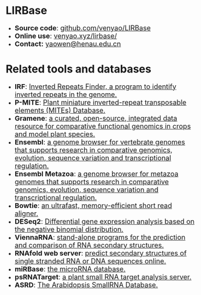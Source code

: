 

# LIRBase
- <font size=4>**Source code**: <a href="https://github.com/venyao/LIRBase" target="_blank">github.com/venyao/LIRBase</a></font> 
- <font size=4>**Online use**: <a href="https://venyao.xyz/lirbase/" target="_blank">venyao.xyz/lirbase/</a></font> 
- <font size=4>**Contact:** [yaowen@henau.edu.cn](mailto:yaowen@henau.edu.cn)</font>

# Related tools and databases
- <font size=4>**IRF**: <a href="https://tandem.bu.edu/irf/irf.download.html" target="_blank">Inverted Repeats Finder, a program to identify inverted repeats in the genome.</a></font>  
- <font size=4>**P-MITE**: <a href="http://pmite.hzau.edu.cn/" target="_blank">Plant miniature inverted-repeat transposable elements (MITEs) Database.</a></font>  
- <font size=4>**Gramene**: <a href="https://www.gramene.org/" target="_blank">a curated, open-source, integrated data resource for comparative functional genomics in crops and model plant species.</a></font>  
- <font size=4>**Ensembl**: <a href="https://www.ensembl.org/" target="_blank">a genome browser for vertebrate genomes that supports research in comparative genomics, evolution, sequence variation and transcriptional regulation.</a></font>  
- <font size=4>**Ensembl Metazoa**: <a href="http://metazoa.ensembl.org/index.html" target="_blank">a genome browser for metazoa genomes that supports research in comparative genomics, evolution, sequence variation and transcriptional regulation.</a></font>  
- <font size=4>**Bowtie**: <a href="http://bowtie-bio.sourceforge.net/index.shtml" target="_blank">an ultrafast, memory-efficient short read aligner.</a></font>  
- <font size=4>**DESeq2**: <a href="https://bioconductor.org/packages/release/bioc/html/DESeq2.html" target="_blank">Differential gene expression analysis based on the negative binomial distribution.</a></font>  
- <font size=4>**ViennaRNA**: <a href="https://www.tbi.univie.ac.at/RNA/" target="_blank">stand-alone programs for the prediction and comparison of RNA secondary structures.</a></font>  
- <font size=4>**RNAfold web server**: <a href="http://rna.tbi.univie.ac.at/cgi-bin/RNAWebSuite/RNAfold.cgi" target="_blank">predict secondary structures of single stranded RNA or DNA sequences online.</a></font>  
- <font size=4>**miRBase**: <a href="http://www.mirbase.org/" target="_blank">the microRNA database.</a></font>  
- <font size=4>**psRNATarget**: <a href="http://plantgrn.noble.org/psRNATarget" target="_blank">a plant small RNA target analysis server.</a></font>  
- <font size=4>**ASRD**: <a href="http://ipf.sustech.edu.cn/pub/asrd/" target="_blank">The Arabidopsis SmallRNA Database.</a></font>  

